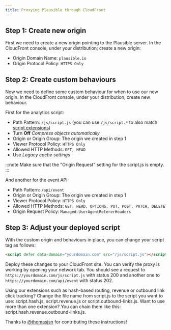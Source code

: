 ```yaml
---
title: Proxying Plausible through CloudFront
---
```


## Step 1: Create new origin

First we need to create a new origin pointing to the Plausible server. In the CloudFront console, under your distribution; create a new origin:

-   Origin Domain Name: `plausible.io`
-   Origin Protocol Policy: `HTTPS Only`

## Step 2: Create custom behaviours

Now we need to define some custom behaviour for when to use our new origin. In the CloudFront console, under your distribution; create new behaviour.

First for the analytics script:

- Path Pattern: `/js/script.js` (you can use `/js/script.*` to also match [script extensions](https://plausible.io/docs/script-extensions))
- Turn **Off** *Compress objects automatically*
- Origin or Origin Group: The origin we created in step 1
- Viewer Protocol Policy: `HTTPS Only`
- Allowed HTTP Methods: `GET, HEAD`
- Use *Legacy cache settings*

:::note
Make sure that the "Origin Request" setting for the script.js is empty.
:::

And another for the event API:

- Path Pattern: `/api/event`
- Origin or Origin Group: The origin we created in step 1
- Viewer Protocol Policy: `HTTPS Only`
- Allowed HTTP Methods: `GET, HEAD, OPTIONS, PUT, POST, PATCH, DELETE`
- Origin Request Policy: `Managed-UserAgentRefererHeaders`

## Step 3: Adjust your deployed script

With the custom origin and behaviours in place, you can change your script tag as follows:

```html
<script defer data-domain="yourdomain.com" src="/js/script.js"></script>
```

Deploy these changes to your CloudFront site. You can verify the proxy is working by opening your network tab. You should see a request to
`https://yourdomain.com/js/script.js` with status 200 and another one to `https://yourdomain.com/api/event` with status 202.

Using our extensions such as hash-based routing, revenue or outbound link click tracking? Change the file name from script.js to the script you want to use: script.hash.js, script.revenue.js or script.outbound-links.js. Want to use more than one extension? You can chain them like this: script.hash.revenue.outbound-links.js.

Thanks to [@thomasjsn](https://github.com/thomasjsn) for contributing these instructions!
